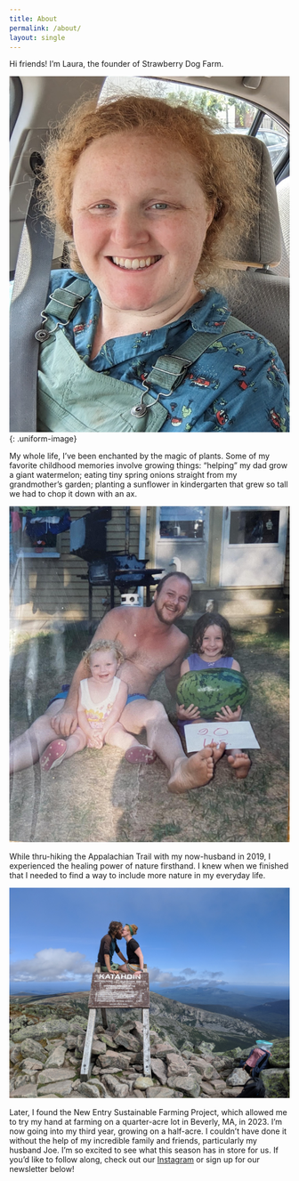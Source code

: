 ```yaml
---
title: About
permalink: /about/
layout: single
---
```


Hi friends! I’m Laura, the founder of Strawberry Dog Farm.

![Laura at Strawberry Dog Farm](/assets/images/laura.jpg){: .uniform-image}

My whole life, I’ve been enchanted by the magic of plants. Some of my favorite childhood memories involve growing things: “helping” my dad grow a giant watermelon; eating tiny spring onions straight from my grandmother’s garden; planting a sunflower in kindergarten that grew so tall we had to chop it down with an ax.

![Baby Laura with her sister Kerri, their dad, and a giant watermelon](/assets/images/babylaura_bigwatermelon.png)

While thru-hiking the Appalachian Trail with my now-husband in 2019, I experienced the healing power of nature firsthand. I knew when we finished that I needed to find a way to include more nature in my everyday life.

![Laura and Joe submitting Mount Katahdin](/assets/images/katahdin1.jpg)

Later, I found the New Entry Sustainable Farming Project, which allowed me to try my hand at farming on a quarter-acre lot in Beverly, MA, in 2023. I’m now going into my third year, growing on a half-acre. I couldn’t have done it without the help of my incredible family and friends, particularly my husband Joe. I’m so excited to see what this season has in store for us. If you’d like to follow along, check out our [Instagram](https://www.instagram.com/strawberry.dog.farm/) or sign up for our newsletter below!
